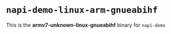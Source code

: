 # `napi-demo-linux-arm-gnueabihf`

This is the **armv7-unknown-linux-gnueabihf** binary for `napi-demo`
